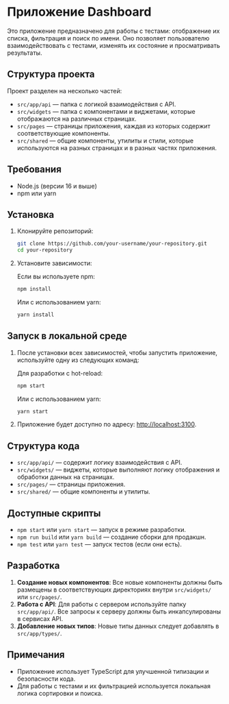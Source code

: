 # Приложение Dashboard

Это приложение предназначено для работы с тестами: отображение их списка, фильтрация и поиск по имени. Оно позволяет пользователю взаимодействовать с тестами, изменять их состояние и просматривать результаты.

## Структура проекта

Проект разделен на несколько частей:

- `src/app/api` — папка с логикой взаимодействия с API.
- `src/widgets` — папка с компонентами и виджетами, которые отображаются на различных страницах.
- `src/pages` — страницы приложения, каждая из которых содержит соответствующие компоненты.
- `src/shared` — общие компоненты, утилиты и стили, которые используются на разных страницах и в разных частях приложения.

## Требования

- Node.js (версии 16 и выше)
- npm или yarn

## Установка

1. Клонируйте репозиторий:

   ```bash
   git clone https://github.com/your-username/your-repository.git
   cd your-repository
   ```

2. Установите зависимости:

   Если вы используете npm:

   ```bash
   npm install
   ```

   Или с использованием yarn:

   ```bash
   yarn install
   ```

## Запуск в локальной среде

1. После установки всех зависимостей, чтобы запустить приложение, используйте одну из следующих команд:

   Для разработки с hot-reload:

   ```bash
   npm start
   ```

   Или с использованием yarn:

   ```bash
   yarn start
   ```

2. Приложение будет доступно по адресу: [http://localhost:3100](http://localhost:3100).

## Структура кода

- `src/app/api/` — содержит логику взаимодействия с API.
- `src/widgets/` — виджеты, которые выполняют логику отображения и обработки данных на страницах.
- `src/pages/` — страницы приложения.
- `src/shared/` — общие компоненты и утилиты.

## Доступные скрипты

- `npm start` или `yarn start` — запуск в режиме разработки.
- `npm run build` или `yarn build` — создание сборки для продакшн.
- `npm test` или `yarn test` — запуск тестов (если они есть).

## Разработка

1. **Создание новых компонентов**: Все новые компоненты должны быть размещены в соответствующих директориях внутри `src/widgets/` или `src/pages/`.
2. **Работа с API**: Для работы с сервером используйте папку `src/app/api/`. Все запросы к серверу должны быть инкапсулированы в сервисах API.
3. **Добавление новых типов**: Новые типы данных следует добавлять в `src/app/types/`.

## Примечания

- Приложение использует TypeScript для улучшенной типизации и безопасности кода.
- Для работы с тестами и их фильтрацией используется локальная логика сортировки и поиска.

